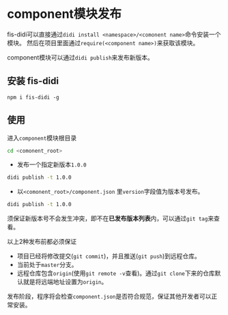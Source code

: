 # component模块发布

fis-didi可以直接通过`didi install <namespace>/<comonent name>`命令安装一个模块。
然后在项目里面通过`require(<component name>)`来获取该模块。

component模块可以通过`didi publish`来发布新版本。

## 安装 fis-didi

```
npm i fis-didi -g
```

## 使用

进入`component`模块根目录

```bash
cd <comonent_root>
```

- 发布一个指定新版本`1.0.0`

```bash
didi publish -t 1.0.0
```

- 以`<comonent_root>/component.json`
里`version`字段值为版本号发布。

```bash
didi publish -t 1.0.0
```

须保证新版本号不会发生冲突，即不在**已发布版本列表**内，可以通过`git tag`来查看。

以上2种发布前都必须保证

- 项目已经将修改提交(`git commit`)，并且推送(`git push`)到远程仓库。
- 当前处于`master`分支。
- 远程仓库包含`origin`(使用`git remote -v`查看)。通过`git clone`下来的仓库默认就是将远端地址设置为`origin`。

发布阶段，程序将会检查`component.json`是否符合规范，保证其他开发者可以正常安装。


